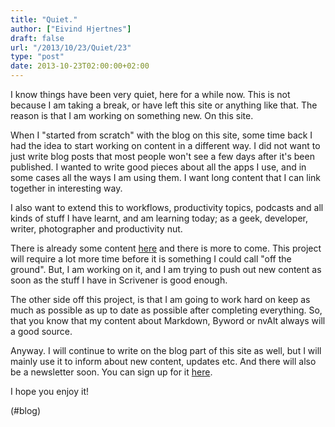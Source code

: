 ```yaml
---
title: "Quiet."
author: ["Eivind Hjertnes"]
draft: false
url: "/2013/10/23/Quiet/23"
type: "post"
date: 2013-10-23T02:00:00+02:00
---
```


I know things have been very quiet, here for a while now. This is not
because I am taking a break, or have left this site or anything like
that. The reason is that I am working on something new. On this site.

When I "started from scratch" with the blog on this site, some time back
I had the idea to start working on content in a different way. I did not
want to just write blog posts that most people won't see a few days
after it's been published. I wanted to write good pieces about all the
apps I use, and in some cases all the ways I am using them. I want long
content that I can link together in interesting way.

I also want to extend this to workflows, productivity topics, podcasts
and all kinds of stuff I have learnt, and am learning today; as a geek,
developer, writer, photographer and productivity nut.

There is already some content [here](http://hjertnes.me/content/) and
there is more to come. This project will require a lot more time before
it is something I could call "off the ground". But, I am working on it,
and I am trying to push out new content as soon as the stuff I have in
Scrivener is good enough.

The other side off this project, is that I am going to work hard on keep
as much as possible as up to date as possible after completing
everything. So, that you know that my content about Markdown, Byword or
nvAlt always will a good source.

Anyway. I will continue to write on the blog part of this site as well,
but I will mainly use it to inform about new content, updates etc. And
there will also be a newsletter soon. You can sign up for it
[here](http://hjertnes.me/letter/).

I hope you enjoy it!

(#blog)
